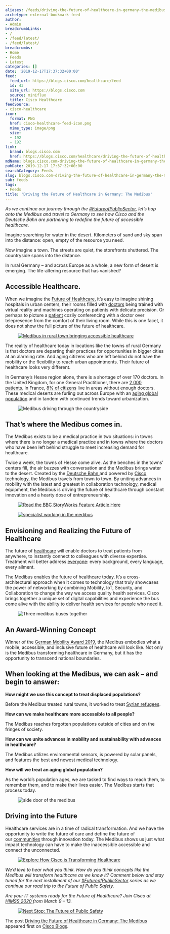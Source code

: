 ```yaml
---
aliases: /feeds/driving-the-future-of-healthcare-in-germany-the-medibus
archetype: external-bookmark-feed
author:
- Admin
breadcrumbLinks:
- /
- /feed/latest/
- /feed/latest/
breadcrumbs:
- Home
- Feeds
- Latest
categories: []
date: '2019-12-17T17:37:32+00:00'
feed:
  feed_url: https://blogs.cisco.com/healthcare/feed
  id: 43
  site_url: https://blogs.cisco.com
  source: miniflux
  title: Cisco Healthcare
feedSource:
- cisco-healthcare
icon:
  format: PNG
  href: cisco-healthcare-feed-icon.png
  mime_type: image/png
  size:
  - 192
  - 192
link:
  brand: blogs.cisco.com
  href: https://blogs.cisco.com/healthcare/driving-the-future-of-healthcare-the-medibus
mdName: blogs.cisco.com-driving-the-future-of-healthcare-in-germany-the-medibus
pubDate: 2019-12-17 17:37:32+00:00
searchCategory: Feeds
slug: blogs.cisco.com-driving-the-future-of-healthcare-in-germany-the-medibus
sub: feeds
tags:
- Feeds
title: 'Driving the Future of Healthcare in Germany: The Medibus'
---
```



<p><em>As we continue our journey through the <a href="https://blogs.cisco.com/tag/future-of-public-sector" rel="noopener noreferrer" target="_blank" referrerpolicy="no-referrer">#FutureofPublicSector</a>, let’s hop onto the Medibus and travel to Germany to see how Cisco and the Deutsche Bahn are partnering to redefine the future of accessible healthcare.</em></p>



<p>Imagine searching for water in the desert. Kilometers of sand and sky span into the distance: open, empty of the resource you need. </p>



<p>Now imagine a town. The streets are quiet, the storefronts shuttered. The countryside spans into the distance. </p>



<p>In rural Germany – and across Europe as a whole, a new form of desert is emerging. The life-altering resource that has vanished? </p>



<h2><strong>Accessible Healthcare.</strong></h2>



<p>When we imagine the <a href="https://blogs.cisco.com/healthcare/the-future-of-healthcare" rel="noopener noreferrer" target="_blank" referrerpolicy="no-referrer">Future of Healthcare</a>, it’s easy to imagine shining hospitals in urban centers, their rooms filled with <a href="https://www.cisco.com/c/en/us/solutions/industries/healthcare/clinical-workflows.html?ccid=cc001016" rel="noopener noreferrer" target="_blank" referrerpolicy="no-referrer">doctors</a> being trained with virtual reality and machines operating on patients with delicate precision. Or perhaps to picture a <a href="https://www.cisco.com/c/en/us/solutions/industries/healthcare/patient-engagement.html?ccid=cc001016" rel="noopener noreferrer" target="_blank" referrerpolicy="no-referrer">patient</a> cozily conferencing with a doctor over telepresence from the comfort of their living room. While this is one facet, it does not show the full picture of the future of healthcare. </p>



<figure><a href="https://www.cisco.com/c/en/us/solutions/industries/healthcare.html" rel="noopener noreferrer" target="_blank" referrerpolicy="no-referrer"><img src="https://alln-extcloud-storage.cisco.com/blogs/1/2019/12/Medibus_ready-for-patients.jpg" alt="Medibus in rural town bringing accessible healthcare" loading="lazy"/></a></figure>



<p>The reality of healthcare today in locations like the towns of rural Germany is that doctors are departing their practices for opportunities in bigger cities at an alarming rate. And aging citizens who are left behind do not have the mobility or the flexibility to reach urban appointments. Their future of healthcare looks very different.</p>



<p>In Germany’s Hesse region alone, there is a shortage of over 170 doctors. In the United Kingdom, for one General Practitioner, there are <a href="https://www.thelocal.de/20181221/germans-turn-to-medibus-as-doctors-desert-villages" rel="noopener noreferrer" target="_blank" referrerpolicy="no-referrer">2,000 patients.</a> In France, <a href="https://www.reuters.com/article/us-france-health/in-rural-france-macron-seeks-remedy-for-healthcare-deserts-idUSKCN1NJ0HX" rel="noopener noreferrer" target="_blank" referrerpolicy="no-referrer">8% of citizens</a> live in areas without enough doctors. These medical deserts are furling out across Europe with an <a href="https://www.un.org/en/development/desa/population/publications/pdf/ageing/WPA2017_Highlights.pdf" rel="noopener noreferrer" target="_blank" referrerpolicy="no-referrer">aging global population</a> and in tandem with continued trends toward urbanization.</p>



<figure><img src="https://alln-extcloud-storage.cisco.com/blogs/1/2019/12/Medibus-driving.jpg" alt="Medibus driving through the countryside" loading="lazy"/></figure>



<h2><strong>That’s where the Medibus comes in.</strong></h2>



<p>The Medibus exists to be a medical practice in two situations: in towns where there is no longer a medical practice and in towns where the doctors who have been left behind struggle to meet increasing demand for healthcare.</p>



<p>Twice a week, the towns of Hesse come alive. As the benches in the towns’ centers fill, the air buzzes with conversation and the Medibus brings water to the desert. Created by the <a href="https://www.deutschebahn.com/de/presse/pressestart_zentrales_uebersicht/Mobile-Arztpraxis-Medibus-der-Deutschen-Bahn-kann-Versorgungsluecken-im-laendlichen-Raum-schliessen-4101778" rel="noopener noreferrer" target="_blank" referrerpolicy="no-referrer">Deutsche Bahn </a>and powered by <a href="https://www.cisco.com" rel="noopener noreferrer" target="_blank" referrerpolicy="no-referrer">Cisco</a> technology, the Medibus travels from town to town. By uniting advances in mobility with the latest and greatest in collaboration technology, medical equipment, the Medibus is driving the future of healthcare through constant innovation and a hearty dose of entrepreneurship. </p>



<figure><a href="http://www.bbc.com/storyworks/specials/world-of-possibility/bringing-doctors-to-the-patients/" rel="noopener noreferrer" target="_blank" referrerpolicy="no-referrer"><img src="https://alln-extcloud-storage.cisco.com/blogs/1/2019/12/Screen-Shot-2019-12-11-at-11.16.57-AM.png" alt="Read the BBC StoryWorks Feature Article Here" loading="lazy"/></a></figure>



<figure><a href="http://www.bbc.com/storyworks/specials/world-of-possibility/bringing-doctors-to-the-patients/" rel="noopener noreferrer" target="_blank" referrerpolicy="no-referrer"><img src="https://alln-extcloud-storage.cisco.com/blogs/1/2019/12/819-20196-20196842-41924466.jpg" alt="specialist working in the medibus" loading="lazy"/></a></figure>



<h2><strong>Envisioning and Realizing the Future of Healthcare</strong></h2>



<p>The future of <a href="https://www.cisco.com/c/m/en_us/solutions/industries/portfolio-explorer/portfolio-explorer-for-healthcare.html?oid=otrxa017162&amp;ccid=cc001016" rel="noopener noreferrer" target="_blank" referrerpolicy="no-referrer">healthcare</a> will enable doctors to treat patients from anywhere, to instantly connect to colleagues with diverse expertise. Treatment will better address <a href="https://discover.cisco.com/en/us/healthcare/patient-clinician-experience?oid=ebkxa015042&amp;ccid=cc001016" rel="noopener noreferrer" target="_blank" referrerpolicy="no-referrer">everyone</a>: every background, every language, every ailment.</p>



<p>The Medibus enables the future of healthcare today. It’s a cross-architectural approach when it comes to technology that truly showcases the power of networking by combining Mobility, IoT, Security, and Collaboration to change the way we access quality health services. Cisco brings together a unique set of digital capabilities and experience the bus come alive with the ability to deliver health services for people who need it. </p>



<figure><img src="https://alln-extcloud-storage.cisco.com/blogs/1/2019/12/DB165789.jpg" alt="Three medibus buses together" loading="lazy"/></figure>



<h2><strong>An Award-Winning Concept</strong></h2>



<p>Winner of the <a href="https://innovationorigins.com/medibus-deutsche-bahns-general-practice-on-wheels-wins-mobility-award-2019/" rel="noopener noreferrer" target="_blank" referrerpolicy="no-referrer">German Mobility Award 2019</a>, the Medibus embodies what a mobile, accessible, and inclusive future of healthcare will look like. Not only is the Medibus transforming healthcare in Germany, but it has the opportunity to transcend national boundaries. </p>



<h2><strong>When looking at the Medibus, we can ask – and begin to answer: </strong></h2>



<p><strong>How might we use this concept to treat displaced populations?</strong></p>



<p>Before the Medibus treated rural towns, it worked to treat <a href="https://weare.cisco.com/c/r/weare/amazing-stories/amazing-things/shipping-container-turned-medical-center.html" rel="noopener noreferrer" target="_blank" referrerpolicy="no-referrer">Syrian refugees</a>.</p>



<p><strong>How can we make healthcare more accessible to all people? </strong></p>



<p>The Medibus reaches forgotten populations outside of cities and on the fringes of society.</p>



<p><strong>How can we unite advances in mobility and sustainability with advances in healthcare? </strong></p>



<p>The Medibus utilizes environmental sensors, is powered by solar panels, and features the best and newest medical technology.</p>



<p><strong>How will we treat an aging global population?</strong></p>



<p>As the world’s population ages, we are tasked to find ways to reach them, to remember them, and to make their lives easier. The Medibus starts that process today.</p>



<figure><img src="https://alln-extcloud-storage.cisco.com/blogs/1/2019/12/DB165799.jpg" alt="side door of the medibus" loading="lazy"/></figure>



<h2><strong>Driving into the Future</strong></h2>



<p>Healthcare services are in a time of radical transformation. And we have the opportunity to write the future of care and define the future of our <a href="https://blogs.cisco.com/government/the-future-of-communities" rel="noopener noreferrer" target="_blank" referrerpolicy="no-referrer">communities</a> through innovation today. The Medibus shows us just what impact technology can have to make the inaccessible accessible and connect the unconnected. </p>



<figure><a href="https://www.cisco.com/c/m/en_us/solutions/industries/portfolio-explorer/portfolio-explorer-for-healthcare.html?oid=otrxa017162&amp;ccid=cc001016" rel="noopener noreferrer" target="_blank" referrerpolicy="no-referrer"><img src="https://alln-extcloud-storage.cisco.com/blogs/1/2019/12/Screen-Shot-2019-12-11-at-11.18.21-AM.png" alt="Explore How Cisco is Transforming Healthcare" loading="lazy"/></a></figure>



<p><em>We’d love to hear what you think. How do you think concepts like the Medibus will transform healthcare as we know it? Comment below and stay tuned for the next installment of our <a href="https://blogs.cisco.com/tag/future-of-public-sector" rel="noopener noreferrer" target="_blank" referrerpolicy="no-referrer">#FutureofPublicSector</a> series as we continue our road trip to the Future of Public Safety.</em></p>



<p><em>Are your IT systems ready for the Future of Healthcare? Join Cisco at <a href="https://www.himssconference.org" rel="noopener noreferrer" target="_blank" referrerpolicy="no-referrer">HIMSS 2020</a> from March 9 – 13. </em></p>



<figure><a href="https://blogs.cisco.com/tag/future-of-public-sector" rel="noopener noreferrer" target="_blank" referrerpolicy="no-referrer"><img src="https://alln-extcloud-storage.cisco.com/blogs/1/2019/12/Screen-Shot-2019-12-17-at-12.23.28-PM.png" alt="Next Stop: The Future of Public Safety" loading="lazy"/></a></figure>
<p>The post <a href="https://blogs.cisco.com/healthcare/driving-the-future-of-healthcare-the-medibus" rel="noopener noreferrer" target="_blank" referrerpolicy="no-referrer">Driving the Future of Healthcare in Germany: The Medibus</a> appeared first on <a href="https://blogs.cisco.com" rel="noopener noreferrer" target="_blank" referrerpolicy="no-referrer">Cisco Blogs</a>.</p>
